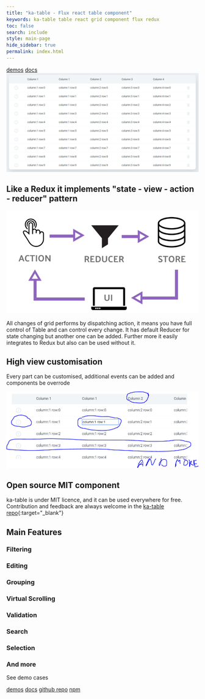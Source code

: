 ```yaml
---
title: "ka-table - Flux react table component"
keywords: ka-table table react grid component flux redux
toc: false
search: include
style: main-page
hide_sidebar: true
permalink: index.html
---
```


[demos](#) [docs](#)
![ka-table](./images/main.png)

## Like a Redux it implements "state - view - action - reducer" pattern

![Pattern](./images/pattern.png)

All changes of grid performs by dispatching action, it means you have full control of Table and can control every change. It has default Reducer for state changing but another one can be added. Further more it easily integrates to Redux but also can be used without it.

## High view customisation

Every part can be customised, additional events can be added and components be overrode

![Pattern](./images/customization.png)


## Open source MIT component

ka-table is under MIT licence, and it can be used everywhere for free. Contribution and feedback are always welcome in the [ka-table repo](https://github.com/komarovalexander/ka-table){:target="_blank"}

## Main Features
<div class="features">
  <div class="feature-block">
    <h3>Filtering</h3>
  </div>

  <div class="feature-block">
    <h3>Editing</h3>
  </div>

  <div class="feature-block">
    <h3>Grouping</h3>
  </div>

  <div class="feature-block">
    <h3>Virtual Scrolling</h3>
  </div>

  <div class="feature-block">
    <h3>Validation</h3>
  </div>

  <div class="feature-block">
    <h3>Search</h3>
  </div>

  <div class="feature-block">
    <h3>Selection</h3>
  </div>

  <div class="feature-block">
    <h3>And more</h3>
    <p>See demo cases</p>
  </div>
</div>

[demos](#) [docs](#) [github repo](#) [npm](#)